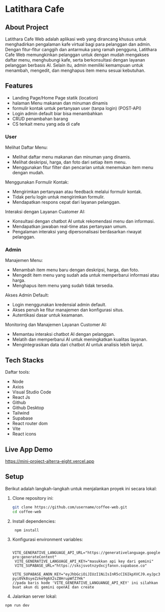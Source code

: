 # Latithara Cafe

## About Project
Latithara Cafe Web adalah aplikasi web yang dirancang khusus untuk menghadirkan pengalaman kafe virtual bagi para pelanggan dan admin. Dengan fitur-fitur canggih dan antarmuka yang ramah pengguna, Latithara Cafe Web memungkinkan pelanggan untuk dengan mudah mengakses daftar menu, menghubungi kafe, serta berkonsultasi dengan layanan pelanggan berbasis AI. Selain itu, admin memiliki kemampuan untuk menambah, mengedit, dan menghapus item menu sesuai kebutuhan. 

## Features
- Landing Page/Home Page statik (location) 
- halaman Menu makanan dan minuman dinamis 
- formulir kontak untuk pertanyaan user (tanpa login) (POST-API) 
- Login admin default  biar bisa menambahkan 
- CRUD penambahan barang 
- CS terkait menu yang ada di cafe


### User
Melihat Daftar Menu:
-  Melihat daftar menu makanan dan minuman yang dinamis.
-  Melihat deskripsi, harga, dan foto dari setiap item menu.
-  Menggunakan fitur filter dan pencarian untuk menemukan item menu dengan mudah.

Menggunakan Formulir Kontak:
-  Mengirimkan pertanyaan atau feedback melalui formulir kontak.
-  Tidak perlu login untuk mengirimkan formulir.
-  Mendapatkan respons cepat dari layanan pelanggan.

Interaksi dengan Layanan Cuatomer AI:
-  Konsultasi dengan chatbot AI untuk rekomendasi menu dan informasi.
-  Mendapatkan jawaban real-time atas pertanyaan umum.
-  Pengalaman interaksi yang dipersonalisasi berdasarkan riwayat pelanggan.

### Admin
Manajemen Menu:
- Menambah item menu baru dengan deskripsi, harga, dan foto.
- Mengedit item menu yang sudah ada untuk memperbarui informasi atau harga.
- Menghapus item menu yang sudah tidak tersedia.

Akses Admin Default:
- Login menggunakan kredensial admin default.
- Akses penuh ke fitur manajemen dan konfigurasi situs.
- Autentikasi dasar untuk keamanan.

Monitoring dan Manajemen Layanan Customer AI:
-  Memantau interaksi chatbot AI dengan pelanggan.
-  Melatih dan memperbarui AI untuk meningkatkan kualitas layanan.
-  Mengintegrasikan data dari chatbot AI untuk analisis lebih lanjut.

## Tech Stacks
Daftar tools:
- Node
- Axios
- Visual Studio Code
- React Js
- Github
- Github Desktop
- Tailwind
- Supabase
- React router dom
- Vite
- React icons

## Live App Demo
https://mini-project-alterra-eight.vercel.app

## Setup 
Berikut adalah langkah-langkah untuk menjalankan proyek ini secara lokal:

1. Clone repository ini:
   ```bash
   git clone https://github.com/username/coffee-web.git
   cd coffee-web
2. Install dependencies:
   ```bash
    npm install
3. Konfigurasi environment variables:
   ```.env
    VITE_GENERATIVE_LANGUAGE_API_URL="https://generativelanguage.googleapis.com/v1beta/models/gemini-pro:generateContent"
    VITE_GENERATIVE_LANGUAGE_API_KEY="masukkan api key dari gemini"
    VITE_SUPABASE_URL="https://sksjsvotnzydxcjfanxn.supabase.co"
    VITE_SUPABASE_ANON_KEY="eyJhbGciOiJIUzI1NiIsInR5cCI6IkpXVCJ9.eyJpc3MiOiJzdXBhYmFzZSIsInJlZiI6InNrc2pzdm90bnp5ZHhjamZhbnhuIiwicm9sZSI6ImFub24iLCJpYXQiOjE3MTUxNjE3NDMsImV4cCI6MjAzMDczNzc0M30.MNUSc9iuL2-  pyi0Vk8syeZzke9g6X2sZ8HrupWfZ7Hk"
   //pada baris kode 'VITE_GENERATIVE_LANGUANGE_API_KEY' ini silahkan buat akun di gemini openAI dan create
   
4. Jalankan server lokal:
```bash
npm run dev

